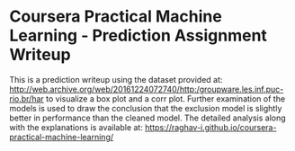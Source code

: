 # Coursera Practical Machine Learning - Prediction Assignment Writeup

This is a prediction writeup using the dataset provided at: http://web.archive.org/web/20161224072740/http:/groupware.les.inf.puc-rio.br/har to visualize a box plot and a corr plot.
Further examination of the models is used to draw the conclusion that the exclusion model is slightly better in performance than the cleaned model.
The detailed analysis along with the explanations is available at: https://raghav-i.github.io/coursera-practical-machine-learning/
